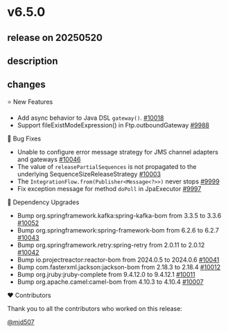 # v6.5.0

## release on 20250520

## description

## changes

⭐ New Features

* Add async behavior to Java DSL <code>gateway()</code>. <a href="https://github.com/spring-projects/spring-integration/issues/10018" data-hovercard-type="issue" data-hovercard-url="/spring-projects/spring-integration/issues/10018/hovercard">#10018</a>
* Support fileExistModeExpression() in Ftp.outboundGateway <a href="https://github.com/spring-projects/spring-integration/issues/9988" data-hovercard-type="issue" data-hovercard-url="/spring-projects/spring-integration/issues/9988/hovercard">#9988</a>

🐞 Bug Fixes

* Unable to configure error message strategy for JMS channel adapters and gateways <a href="https://github.com/spring-projects/spring-integration/issues/10046" data-hovercard-type="issue" data-hovercard-url="/spring-projects/spring-integration/issues/10046/hovercard">#10046</a>
* The value of <code>releasePartialSequences</code> is not propagated to the underlying SequenceSizeReleaseStrategy <a href="https://github.com/spring-projects/spring-integration/issues/10003" data-hovercard-type="issue" data-hovercard-url="/spring-projects/spring-integration/issues/10003/hovercard">#10003</a>
* The <code>IntegrationFlow.from(Publisher&lt;Message&lt;?&gt;&gt;)</code> never stops <a href="https://github.com/spring-projects/spring-integration/issues/9999" data-hovercard-type="issue" data-hovercard-url="/spring-projects/spring-integration/issues/9999/hovercard">#9999</a>
* Fix exception message for method <code>doPoll</code> in JpaExecutor <a href="https://github.com/spring-projects/spring-integration/pull/9997" data-hovercard-type="pull_request" data-hovercard-url="/spring-projects/spring-integration/pull/9997/hovercard">#9997</a>

🔨 Dependency Upgrades

* Bump org.springframework.kafka:spring-kafka-bom from 3.3.5 to 3.3.6 <a href="https://github.com/spring-projects/spring-integration/pull/10052" data-hovercard-type="pull_request" data-hovercard-url="/spring-projects/spring-integration/pull/10052/hovercard">#10052</a>
* Bump org.springframework:spring-framework-bom from 6.2.6 to 6.2.7 <a href="https://github.com/spring-projects/spring-integration/pull/10043" data-hovercard-type="pull_request" data-hovercard-url="/spring-projects/spring-integration/pull/10043/hovercard">#10043</a>
* Bump org.springframework.retry:spring-retry from 2.0.11 to 2.0.12 <a href="https://github.com/spring-projects/spring-integration/pull/10042" data-hovercard-type="pull_request" data-hovercard-url="/spring-projects/spring-integration/pull/10042/hovercard">#10042</a>
* Bump io.projectreactor:reactor-bom from 2024.0.5 to 2024.0.6 <a href="https://github.com/spring-projects/spring-integration/pull/10041" data-hovercard-type="pull_request" data-hovercard-url="/spring-projects/spring-integration/pull/10041/hovercard">#10041</a>
* Bump com.fasterxml.jackson:jackson-bom from 2.18.3 to 2.18.4 <a href="https://github.com/spring-projects/spring-integration/pull/10012" data-hovercard-type="pull_request" data-hovercard-url="/spring-projects/spring-integration/pull/10012/hovercard">#10012</a>
* Bump org.jruby:jruby-complete from 9.4.12.0 to 9.4.12.1 <a href="https://github.com/spring-projects/spring-integration/pull/10011" data-hovercard-type="pull_request" data-hovercard-url="/spring-projects/spring-integration/pull/10011/hovercard">#10011</a>
* Bump org.apache.camel:camel-bom from 4.10.3 to 4.10.4 <a href="https://github.com/spring-projects/spring-integration/pull/10007" data-hovercard-type="pull_request" data-hovercard-url="/spring-projects/spring-integration/pull/10007/hovercard">#10007</a>

❤️ Contributors

Thank you to all the contributors who worked on this release:

<a class="user-mention notranslate" data-hovercard-type="user" data-hovercard-url="/users/mjd507/hovercard" data-octo-click="hovercard-link-click" data-octo-dimensions="link_type:self" href="https://github.com/mjd507">@mjd507</a>

